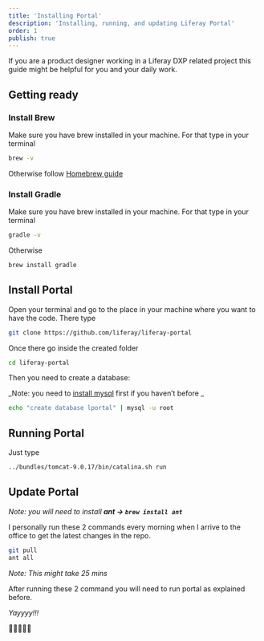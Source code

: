 ```yaml
---
title: 'Installing Portal'
description: 'Installing, running, and updating Liferay Portal'
order: 1
publish: true
---
```


If you are a product designer working in a Liferay DXP related project this guide might be helpful for you and your daily work.

## Getting ready

### Install Brew

Make sure you have brew installed in your machine. For that type in your terminal

```bash
brew -v
```

Otherwise follow [Homebrew guide](https://brew.sh/)

### Install Gradle

Make sure you have brew installed in your machine. For that type in your terminal

```bash
gradle -v
```

Otherwise

```bash
brew install gradle
```

## Install Portal

Open your terminal and go to the place in your machine where you want to have the code. There type

```bash
git clone https://github.com/liferay/liferay-portal
```

Once there go inside the created folder

```bash
cd liferay-portal
```

Then you need to create a database:

_Note: you need to [install mysql](https://dev.mysql.com/doc/refman/5.6/en/osx-installation-pkg.html) first if you haven’t before _

```bash
echo "create database lportal" | mysql -u root
```

## Running Portal

Just type

```bash
../bundles/tomcat-9.0.17/bin/catalina.sh run
```

## Update Portal

_Note: you will need to install **ant → `brew install ant`**_

I personally run these 2 commands every morning when I arrive to the office to get the latest changes in the repo.

```bash
git pull
ant all
```

_Note: This might take 25 mins_

After running these 2 command you will need to run portal as explained before.

_Yayyyy!!!_

👏👏👏👏👏

